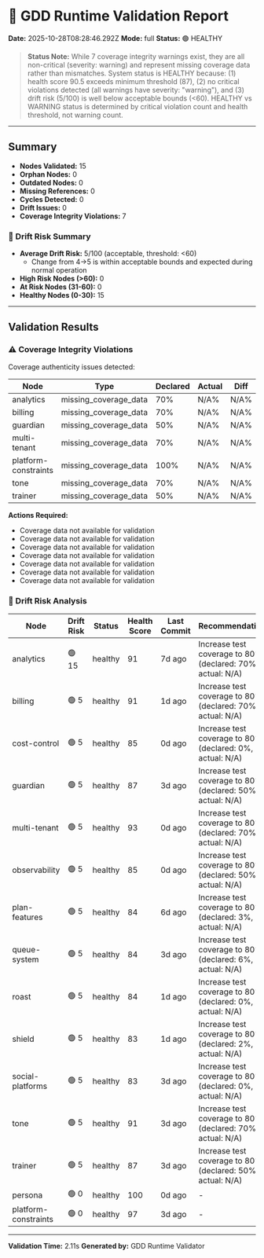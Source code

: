 # 🧩 GDD Runtime Validation Report

**Date:** 2025-10-28T08:28:46.292Z
**Mode:** full
**Status:** 🟢 HEALTHY

> **Status Note:** While 7 coverage integrity warnings exist, they are all non-critical (severity: warning) and represent missing coverage data rather than mismatches. System status is HEALTHY because: (1) health score 90.5 exceeds minimum threshold (87), (2) no critical violations detected (all warnings have severity: "warning"), and (3) drift risk (5/100) is well below acceptable bounds (<60). HEALTHY vs WARNING status is determined by critical violation count and health threshold, not warning count.

---

## Summary

- **Nodes Validated:** 15
- **Orphan Nodes:** 0
- **Outdated Nodes:** 0
- **Missing References:** 0
- **Cycles Detected:** 0
- **Drift Issues:** 0
- **Coverage Integrity Violations:** 7

### 🔮 Drift Risk Summary

- **Average Drift Risk:** 5/100 (acceptable, threshold: <60)
  - Change from 4→5 is within acceptable bounds and expected during normal operation
- **High Risk Nodes (>60):** 0
- **At Risk Nodes (31-60):** 0
- **Healthy Nodes (0-30):** 15

---

## Validation Results

### ⚠️ Coverage Integrity Violations

Coverage authenticity issues detected:

| Node | Type | Declared | Actual | Diff | Severity |
|------|------|----------|--------|------|----------|
| analytics | missing_coverage_data | 70% | N/A% | N/A% | warning |
| billing | missing_coverage_data | 70% | N/A% | N/A% | warning |
| guardian | missing_coverage_data | 50% | N/A% | N/A% | warning |
| multi-tenant | missing_coverage_data | 70% | N/A% | N/A% | warning |
| platform-constraints | missing_coverage_data | 100% | N/A% | N/A% | warning |
| tone | missing_coverage_data | 70% | N/A% | N/A% | warning |
| trainer | missing_coverage_data | 50% | N/A% | N/A% | warning |

**Actions Required:**
- Coverage data not available for validation
- Coverage data not available for validation
- Coverage data not available for validation
- Coverage data not available for validation
- Coverage data not available for validation
- Coverage data not available for validation
- Coverage data not available for validation

### 🔮 Drift Risk Analysis

| Node | Drift Risk | Status | Health Score | Last Commit | Recommendations |
|------|------------|--------|--------------|-------------|-----------------|
| analytics | 🟢 15 | healthy | 91 | 7d ago | Increase test coverage to 80%+ (declared: 70%, actual: N/A) |
| billing | 🟢 5 | healthy | 91 | 1d ago | Increase test coverage to 80%+ (declared: 70%, actual: N/A) |
| cost-control | 🟢 5 | healthy | 85 | 0d ago | Increase test coverage to 80%+ (declared: 0%, actual: N/A) |
| guardian | 🟢 5 | healthy | 87 | 3d ago | Increase test coverage to 80%+ (declared: 50%, actual: N/A) |
| multi-tenant | 🟢 5 | healthy | 93 | 0d ago | Increase test coverage to 80%+ (declared: 70%, actual: N/A) |
| observability | 🟢 5 | healthy | 85 | 0d ago | Increase test coverage to 80%+ (declared: 50%, actual: N/A) |
| plan-features | 🟢 5 | healthy | 84 | 6d ago | Increase test coverage to 80%+ (declared: 3%, actual: N/A) |
| queue-system | 🟢 5 | healthy | 84 | 3d ago | Increase test coverage to 80%+ (declared: 6%, actual: N/A) |
| roast | 🟢 5 | healthy | 84 | 1d ago | Increase test coverage to 80%+ (declared: 0%, actual: N/A) |
| shield | 🟢 5 | healthy | 83 | 1d ago | Increase test coverage to 80%+ (declared: 2%, actual: N/A) |
| social-platforms | 🟢 5 | healthy | 83 | 3d ago | Increase test coverage to 80%+ (declared: 0%, actual: N/A) |
| tone | 🟢 5 | healthy | 91 | 3d ago | Increase test coverage to 80%+ (declared: 70%, actual: N/A) |
| trainer | 🟢 5 | healthy | 87 | 3d ago | Increase test coverage to 80%+ (declared: 50%, actual: N/A) |
| persona | 🟢 0 | healthy | 100 | 0d ago | - |
| platform-constraints | 🟢 0 | healthy | 97 | 3d ago | - |

---

**Validation Time:** 2.11s
**Generated by:** GDD Runtime Validator

